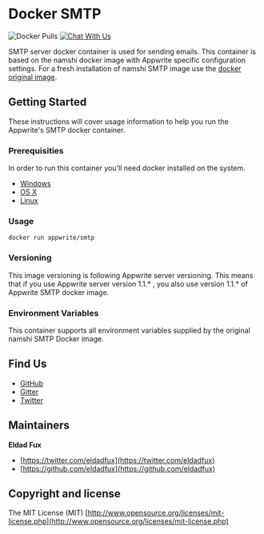 # Docker SMTP

![Docker Pulls](https://img.shields.io/docker/pulls/appwrite/smtp.svg)
[![Chat With Us](https://img.shields.io/gitter/room/appwrite/community.svg)](https://gitter.im/appwrite/community?utm_source=share-link&utm_medium=link&utm_campaign=share-link)

SMTP server docker container is used for sending emails. This container is based on the namshi docker image with Appwrite specific configuration settings. For a fresh installation of namshi SMTP image use the [docker original image](https://hub.docker.com/r/namshi/smtp).

## Getting Started

These instructions will cover usage information to help you run the Appwrite's SMTP docker container.

### Prerequisities

In order to run this container you'll need docker installed on the system.

* [Windows](https://docs.docker.com/windows/started)
* [OS X](https://docs.docker.com/mac/started/)
* [Linux](https://docs.docker.com/linux/started/)

### Usage

```shell
docker run appwrite/smtp
```

### Versioning

This image versioning is following Appwrite server versioning. This means that if you use Appwrite server version 1.1.* , you also use version 1.1.* of Appwrite SMTP docker image.

### Environment Variables

This container supports all environment variables supplied by the original namshi SMTP Docker image.

## Find Us

* [GitHub](https://github.com/appwrite)
* [Gitter](https://gitter.im/utopia-php/community?utm_source=share-link&utm_medium=link&utm_campaign=share-link)
* [Twitter](https://twitter.com/appwrite_io)

## Maintainers

**Eldad Fux**

+ [https://twitter.com/eldadfux](https://twitter.com/eldadfux)
+ [https://github.com/eldadfux](https://github.com/eldadfux)

## Copyright and license

The MIT License (MIT) [http://www.opensource.org/licenses/mit-license.php](http://www.opensource.org/licenses/mit-license.php)
